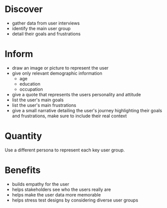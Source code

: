 # Discover

- gather data from user interviews
- identify the main user group
- detail their goals and frustrations

# Inform

- draw an image or picture to represent the user
- give only relevant demographic information
	- age
	- education
	- occupation
- give a quote that represents the users personality and attitude
- list the user's main goals
- list the user's main frustrations
- give a small narrative detailing the user's journey highlighting their goals and frustrations, make sure to include their real context

# Quantity

Use a different persona to represent each key user group.

# Benefits

- builds empathy for the user
- helps stakeholders see who the users really are
- helps make the user data more memorable
- helps stress test designs by considering diverse user groups
